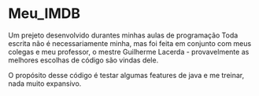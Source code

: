 # Meu_IMDB
Um prejeto desenvolvido durantes minhas aulas de programação
Toda escrita não é necessariamente minha, mas foi feita em conjunto com meus colegas e meu professor, o mestre Guilherme
Lacerda - provavelmente as melhores escolhas de código são vindas dele.

O propósito desse código é testar algumas features de java e me treinar, nada muito expansivo.